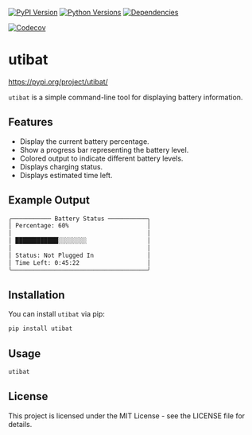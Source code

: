 [![PyPI Version](https://img.shields.io/pypi/v/utibat)](https://pypi.org/project/utibat/)
[![Python Versions](https://img.shields.io/pypi/pyversions/utibat)](https://pypi.org/project/utibat/)
[![Dependencies](https://img.shields.io/librariesio/release/pypi/utibat)](https://libraries.io/pypi/utibat)

[![Codecov](https://codecov.io/gh/marinkres/utibat/branch/main/graph/badge.svg)](https://codecov.io/gh/marinkress/utibat)


# utibat

https://pypi.org/project/utibat/

`utibat` is a simple command-line tool for displaying battery information.
## Features

- Display the current battery percentage.
- Show a progress bar representing the battery level.
- Colored output to indicate different battery levels.
- Displays charging status.
- Displays estimated time left.

## Example Output
```sh
╭─────────── Battery Status ───────────╮
│ Percentage: 60%                      │
│                                      │
│ ████████████░░░░░░░░                 │
│                                      │
│ Status: Not Plugged In               │
│ Time Left: 0:45:22                   │
╰──────────────────────────────────────╯
```

## Installation

You can install `utibat` via pip:

```sh
pip install utibat
```

## Usage
```sh
utibat 
```

## License
This project is licensed under the MIT License - see the LICENSE file for details.

